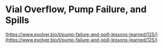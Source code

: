 # Vial Overflow, Pump Failure, and Spills

[https://www.evolver.bio/t/pump-failure-and-spill-lessons-learned/125/](https://www.evolver.bio/t/pump-failure-and-spill-lessons-learned/125/)
